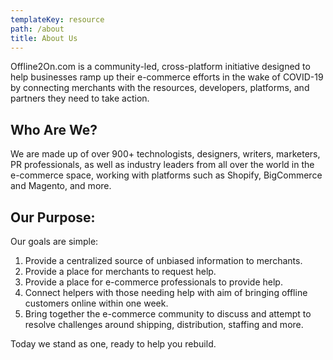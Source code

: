 ```yaml
---
templateKey: resource
path: /about
title: About Us
---
```

Offline2On.com is a community-led, cross-platform initiative designed to help businesses ramp up their e-commerce efforts 
in the wake of COVID-19 by connecting merchants with the resources, developers, platforms, and partners they need to take action.

## Who Are We?
We are made up of over 900+ technologists, designers, writers, marketers, PR professionals, as well as industry leaders from 
all over the world in the e-commerce space, working with platforms such as Shopify, BigCommerce and Magento, and more.

## Our Purpose:
Our goals are simple:
1. Provide a centralized source of unbiased information to merchants.
2. Provide a place for merchants to request help.
3. Provide a place for e-commerce professionals to provide help.
4. Connect helpers with those needing help with aim of bringing offline customers online within one week.
5. Bring together the e-commerce community to discuss and attempt to resolve challenges around shipping, distribution, staffing and more.

Today we stand as one, ready to help you rebuild.
